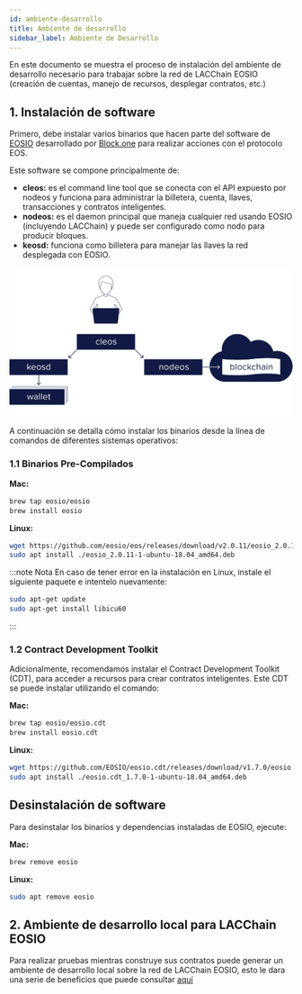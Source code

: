 ```yaml
---
id: ambiente-desarrollo
title: Ambiente de desarrollo
sidebar_label: Ambiente de Desarrollo
---
```


En este documento se muestra el proceso de instalación del ambiente de desarrollo necesario para trabajar sobre la red de LACChain EOSIO (creación de cuentas, manejo de recursos, desplegar contratos, etc.)

## 1. Instalación de software
Primero, debe instalar varios binarios que hacen parte del software de [EOSIO](https://developers.eos.io/manuals/eos/latest/install/install-prebuilt-binaries) desarrollado por [Block.one](https://block.one/) para realizar acciones con el protocolo EOS.

Este software se compone principalmente de:

- **cleos:** es el command line tool que se conecta con el API expuesto por nodeos y funciona para administrar la billetera, cuenta, llaves, transacciones y contratos inteligentes.
- **nodeos:** es el daemon principal que maneja cualquier red usando EOSIO (incluyendo LACChain) y puede ser configurado como nodo para producir bloques.
- **keosd:** funciona como billetera para manejar las llaves la red desplegada con EOSIO.

![Cleos](/img/diagramas/cleos.png)

A continuación se detalla cómo instalar los binarios desde la línea de comandos de diferentes sistemas operativos: 

### 1.1 Binarios Pre-Compilados
**Mac:**
```bash
brew tap eosio/eosio
brew install eosio
```
**Linux:**
```bash
wget https://github.com/eosio/eos/releases/download/v2.0.11/eosio_2.0.11-1-ubuntu-18.04_amd64.deb
sudo apt install ./eosio_2.0.11-1-ubuntu-18.04_amd64.deb
```

:::note Nota
En caso de tener error en la instalación en Linux, instale el siguiente paquete e intentelo nuevamente:
```bash
sudo apt-get update
sudo apt-get install libicu60
```
:::

### 1.2 Contract Development Toolkit
Adicionalmente, recomendamos instalar el Contract Development Toolkit (CDT), para acceder a recursos para crear contratos inteligentes. Este CDT se puede instalar utilizando el comando:

**Mac:**
```bash
brew tap eosio/eosio.cdt
brew install eosio.cdt
``` 

**Linux:**
```bash
wget https://github.com/EOSIO/eosio.cdt/releases/download/v1.7.0/eosio.cdt_1.7.0-1-ubuntu-18.04_amd64.deb
sudo apt install ./eosio.cdt_1.7.0-1-ubuntu-18.04_amd64.deb
``` 

## Desinstalación de software

Para desinstalar los binarios y dependencias instaladas de EOSIO, ejecute:

**Mac:**
```bash
brew remove eosio
``` 

**Linux:**
```bash 
sudo apt remove eosio
```

## 2. Ambiente de desarrollo local para LACChain EOSIO

Para realizar pruebas mientras construye sus contratos puede generar un ambiente de desarrollo local sobre la red de LACChain EOSIO, esto le dara una serie de beneficios que puede consultar [aquí](../herramientas/lacchain-eosio-local)
